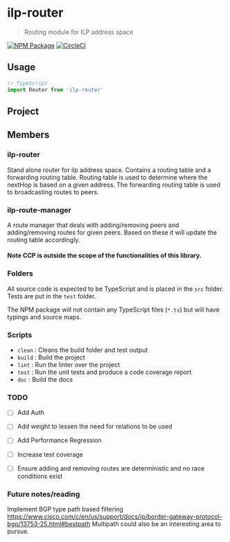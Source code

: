 # ilp-router
> Routing module for ILP address space

[![NPM Package](https://img.shields.io/npm/v/ilp-router.svg?style=flat)](https://npmjs.org/package/ilp-router)
[![CircleCI](https://circleci.com/gh/interledgerjs/ilp-router.svg?style=shield)](https://circleci.com/gh/interledgerjs/ilp-router)

## Usage

```js
// TypeScript
import Router from 'ilp-router'


```

## Project


## Members

### ilp-router
Stand alone router for ilp address space. Contains a routing table and a forwarding routing table. Routing table is used to determine where the nextHop is based on a given address. The forwarding routing table is used to broadcasting routes to peers.

### ilp-route-manager
A route manager that deals with adding/removing peers and adding/removing routes for given peers. Based on these it will update the routing table accordingly.

#### Note CCP is outside the scope of the functionalities of this library.

### Folders

All source code is expected to be TypeScript and is placed in the `src` folder. Tests are put in the `test` folder.

The NPM package will not contain any TypeScript files (`*.ts`) but will have typings and source maps.

### Scripts

  - `clean` : Cleans the build folder and test output
  - `build` : Build the project
  - `lint`  : Run the linter over the project
  - `test`  : Run the unit tests and produce a code coverage report
  - `doc`   : Build the docs

### TODO
- [ ] Add Auth
- [ ] Add weight to lessen the need for relations to be used
- [ ] Add Performance Regression
- [ ] Increase test coverage
- [ ] Ensure adding and removing routes are deterministic and no race conditions exist


### Future notes/reading
Implement BGP type path based filtering
https://www.cisco.com/c/en/us/support/docs/ip/border-gateway-protocol-bgp/13753-25.html#bestpath
Multipath could also be an interesting area to pursue.